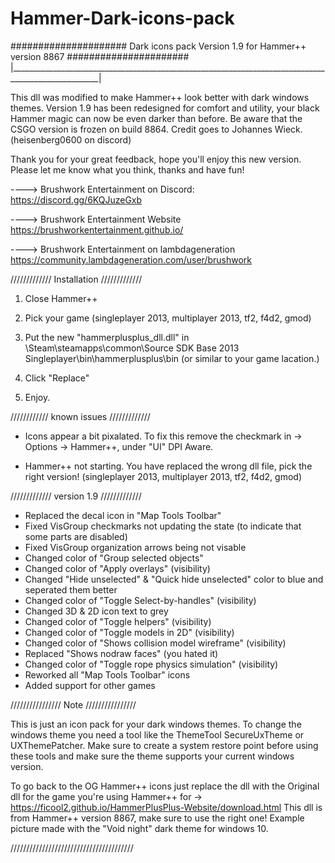 # Hammer-Dark-icons-pack


#####################   Dark icons pack Version 1.9 for Hammer++ version 8867   ######################
|____________________________________________________________________________________________________|


This dll was modified to make Hammer++ look better with dark windows themes.
Version 1.9 has been redesigned for comfort and utility, your black Hammer magic can now be even darker than before.
Be aware that the CSGO version is frozen on build 8864.
Credit goes to Johannes Wieck. 
(heisenberg0600 on discord)

Thank you for your great feedback, hope you'll enjoy this new version.
Please let me know what you think, thanks and have fun!

----> Brushwork Entertainment on Discord:
https://discord.gg/6KQJuzeGxb

----> Brushwork Entertainment Website
https://brushworkentertainment.github.io/

----> Brushwork Entertainment on lambdageneration
https://community.lambdageneration.com/user/brushwork

///////////// Installation /////////////

1. Close Hammer++

2. Pick your game (singleplayer 2013, multiplayer 2013, tf2, f4d2, gmod)

4. Put the new "hammerplusplus_dll.dll" in <steam-install-location>\Steam\steamapps\common\Source SDK Base 2013 Singleplayer\bin\hammerplusplus\bin (or similar to your game lacation.)

5. Click "Replace"

6. Enjoy.

//////////// known issues /////////////

- Icons appear a bit pixalated. 
To fix this remove the checkmark in -> Options -> Hammer++, under "UI" DPI Aware.

- Hammer++ not starting.
You have replaced the wrong dll file, pick the right version! (singleplayer 2013, multiplayer 2013, tf2, f4d2, gmod)

///////////// version 1.9 /////////////

- Replaced the decal icon in "Map Tools Toolbar"
- Fixed VisGroup checkmarks not updating the state (to indicate that some parts are disabled)
- Fixed VisGroup organization arrows being not visable
- Changed color of "Group selected objects"
- Changed color of "Apply overlays" (visibility)
- Changed "Hide unselected" & "Quick hide unselected" color to blue and seperated them better
- Changed color of "Toggle Select-by-handles" (visibility)
- Changed 3D & 2D icon text to grey
- Changed color of "Toggle helpers" (visibility)
- Changed color of "Toggle models in 2D" (visibility)
- Changed color of "Shows collision model wireframe" (visibility)
- Replaced "Shows nodraw faces" (you hated it)
- Changed color of "Toggle rope physics simulation" (visibility)
- Reworked all "Map Tools Toolbar" icons
- Added support for other games

//////////////// Note ////////////////

This is just an icon pack for your dark windows themes.
To change the windows theme you need a tool like the ThemeTool SecureUxTheme or UXThemePatcher.
Make sure to create a system restore point before using these tools and make sure the theme supports your current windows version.

To go back to the OG Hammer++ icons just replace the dll with the Original dll for the game you're using Hammer++ for -> https://ficool2.github.io/HammerPlusPlus-Website/download.html
This dll is from Hammer++ version 8867, make sure to use the right one!
Example picture made with the "Void night" dark theme for windows 10.

///////////////////////////////////////
